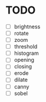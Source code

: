 # TODO

- [ ] brightness
- [ ] rotate
- [ ] zoom
- [ ] threshold
- [ ] histogram
- [ ] opening
- [ ] closing
- [ ] erode
- [ ] dilate
- [ ] canny
- [ ] sobel
